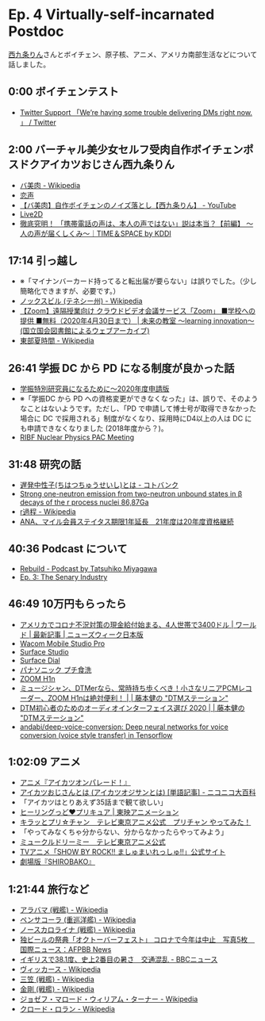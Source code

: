 # Ep. 4 Virtually-self-incarnated Postdoc

[西九条りん](https://i8n.page.link/dwh3)さんとボイチェン、原子核、アニメ、アメリカ南部生活などについて話しました。

## 0:00 ボイチェンテスト

- [Twitter Support 「We’re having some trouble delivering DMs right now. 」 / Twitter](https://i8n.page.link/s1ci) 

## 2:00 バーチャル美少女セルフ受肉自作ボイチェンポスドクアイカツおじさん西九条りん

- [バ美肉 - Wikipedia](https://i8n.page.link/jzrD)
- [恋声](https://i8n.page.link/DHwe)
- [【バ美肉】自作ボイチェンのノイズ落とし【西九条りん】 - YouTube](https://i8n.page.link/7Xmy)
- [Live2D](https://www.live2d.com/)
- [徹底究明！ 「携帯電話の声は、本人の声ではない」説は本当？【前編】 ～人の声が届くしくみ～｜TIME＆SPACE by KDDI](https://i8n.page.link/5KtR)

## 17:14 引っ越し

- ※「マイナンバーカード持ってると転出届が要らない」は誤りでした。（少し簡略化できますが、必要です。）
- [ノックスビル (テネシー州) - Wikipedia](https://i8n.page.link/ZosB)
- [【Zoom】遠隔授業向け クラウドビデオ会議サービス「Zoom」 ■学校への提供 ■無料（2020年4月30日まで） | 未来の教室 ～learning innovation～ (国立国会図書館によるウェブアーカイブ)](https://i8n.page.link/XRZi)
- [東部夏時間 - Wikipedia](https://i8n.page.link/xs8s)

## 26:41 学振 DC から PD になる制度が良かった話

- [学振特別研究員になるために～2020年度申請版](https://i8n.page.link/qyzQ)
- ※「学振DC から PD への資格変更ができなくなった」は、誤りで、そのようなことはないようです。ただし、「PD で申請して博士号が取得できなかった場合に DC で採用される」制度がなくなり、採用時にD4以上の人は DC にも申請できなくなりました (2018年度から？)。
- [RIBF Nuclear Physics PAC Meeting](https://i8n.page.link/Yh9E)

## 31:48 研究の話

- [遅発中性子(ちはつちゅうせいし)とは - コトバンク](https://i8n.page.link/rNZW)
- [Strong one-neutron emission from two-neutron unbound states in β decays of the r process nuclei 86,87Ga](https://i8n.page.link/wn75)
- [r過程 - Wikipedia](https://i8n.page.link/AAGp)
- [ANA、マイル会員ステイタス期限1年延長　21年度は20年度資格継続](https://i8n.page.link/RA6o)

## 40:36 Podcast について

- [Rebuild - Podcast by Tatsuhiko Miyagawa](https://rebuild.fm/)
- [Ep. 3: The Senary Industry](https://i8n.page.link/FUZF)

## 46:49 10万円もらったら

- [アメリカでコロナ不況対策の現金給付始まる、4人世帯で3400ドル | ワールド | 最新記事 | ニューズウィーク日本版](https://i8n.page.link/DfBc)
- [Wacom Mobile Studio Pro](https://amzn.to/2LPTnPn)
- [Surface Studio](https://amzn.to/3dWOnUO)
- [Surface Dial](https://amzn.to/2TaXFor)
- [パナソニック プチ食洗](https://amzn.to/2X9HLLZ)
- [ZOOM H1n](https://amzn.to/3dWMVlv)
- [ミュージシャン、DTMerなら、常時持ち歩くべき！小さなリニアPCMレコーダー、ZOOM H1nは絶対便利！ | | 藤本健の "DTMステーション"](https://i8n.page.link/yHL5)
- [DTM初心者のためのオーディオインターフェイス選び 2020 | | 藤本健の "DTMステーション"](https://i8n.page.link/vXyX)
- [andabi/deep-voice-conversion: Deep neural networks for voice conversion (voice style transfer) in Tensorflow](https://i8n.page.link/Kz4H)

## 1:02:09 アニメ

- [アニメ『アイカツオンパレード！』](http://www.aikatsu.net/)
- [アイカツおじさんとは (アイカツオジサンとは) [単語記事] - ニコニコ大百科](https://i8n.page.link/sBT3)
- 「アイカツはとりあえず35話まで観て欲しい」
- [ヒーリングっど♥プリキュア | 東映アニメーション](https://i8n.page.link/GssN)
- [キラッとプリ☆チャン　テレビ東京アニメ公式　プリチャン やってみた！](https://i8n.page.link/9kCy)
- 「やってみなくちゃ分からない、分からなかったらやってみよう」
- [ミュークルドリーミー　テレビ東京アニメ公式](https://i8n.page.link/gkJY)
- [TVアニメ「SHOW BY ROCK!! ましゅまいれっしゅ!!」公式サイト](https://i8n.page.link/Zdte)
- [劇場版『SHIROBAKO』](https://i8n.page.link/aXGo)

## 1:21:44 旅行など

- [アラバマ (戦艦) - Wikipedia](https://i8n.page.link/RdRc)
- [ペンサコーラ (重巡洋艦) - Wikipedia](https://i8n.page.link/Q5Xw(%E9%87%8D%E5%B7%A1%E6%B4%8B%E8%89%A6))
- [ノースカロライナ (戦艦) - Wikipedia](https://i8n.page.link/HwzL)
- [独ビールの祭典「オクトーバーフェスト」 コロナで今年は中止　写真5枚　国際ニュース：AFPBB News](https://i8n.page.link/m3fF)
- [イギリスで38.1度、史上2番目の暑さ　交通混乱 - BBCニュース](https://i8n.page.link/QRDD)
- [ヴィッカース - Wikipedia](https://i8n.page.link/4n6t)
- [三笠 (戦艦) - Wikipedia](https://i8n.page.link/cRwk(%E6%88%A6%E8%89%A6))
- [金剛 (戦艦) - Wikipedia](https://i8n.page.link/Pjzs(%E6%88%A6%E8%89%A6))
- [ジョゼフ・マロード・ウィリアム・ターナー - Wikipedia](https://i8n.page.link/jzrD)
- [クロード・ロラン - Wikipedia](https://i8n.page.link/HwzL)


